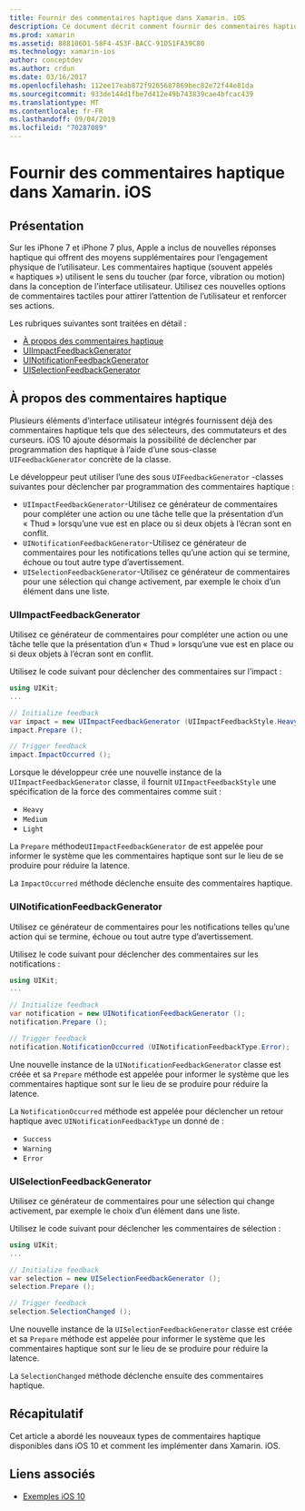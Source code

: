 ```yaml
---
title: Fournir des commentaires haptique dans Xamarin. iOS
description: Ce document décrit comment fournir des commentaires haptique dans une application Xamarin. iOS. Il aborde UIImpactFeedbackGenerator, UINotificationFeedbackGenerator et UISelectionFeedbackGenerator.
ms.prod: xamarin
ms.assetid: 888106D1-58F4-453F-BACC-91D51FA39C80
ms.technology: xamarin-ios
author: conceptdev
ms.author: crdun
ms.date: 03/16/2017
ms.openlocfilehash: 112ee17eab872f9265687869bec82e72f44e81da
ms.sourcegitcommit: 933de144d1fbe7d412e49b743839cae4bfcac439
ms.translationtype: MT
ms.contentlocale: fr-FR
ms.lasthandoff: 09/04/2019
ms.locfileid: "70287089"
---
```

# <a name="providing-haptic-feedback-in-xamarinios"></a>Fournir des commentaires haptique dans Xamarin. iOS

<a name="Overview" />

## <a name="overview"></a>Présentation

Sur les iPhone 7 et iPhone 7 plus, Apple a inclus de nouvelles réponses haptique qui offrent des moyens supplémentaires pour l’engagement physique de l’utilisateur. Les commentaires haptique (souvent appelés « haptiques ») utilisent le sens du toucher (par force, vibration ou motion) dans la conception de l’interface utilisateur. Utilisez ces nouvelles options de commentaires tactiles pour attirer l’attention de l’utilisateur et renforcer ses actions.

Les rubriques suivantes sont traitées en détail :

- [À propos des commentaires haptique](#About-Haptic-Feedback)
- [UIImpactFeedbackGenerator](#UIImpactFeedbackGenerator)
- [UINotificationFeedbackGenerator](#UINotificationFeedbackGenerator)
- [UISelectionFeedbackGenerator](#UISelectionFeedbackGenerator)

<a name="About-Haptic-Feedback" />

## <a name="about-haptic-feedback"></a>À propos des commentaires haptique

Plusieurs éléments d’interface utilisateur intégrés fournissent déjà des commentaires haptique tels que des sélecteurs, des commutateurs et des curseurs. iOS 10 ajoute désormais la possibilité de déclencher par programmation des haptique à l’aide d’une sous-classe `UIFeedbackGenerator` concrète de la classe.

Le développeur peut utiliser l’une des sous `UIFeedbackGenerator` -classes suivantes pour déclencher par programmation des commentaires haptique :

- `UIImpactFeedbackGenerator`-Utilisez ce générateur de commentaires pour compléter une action ou une tâche telle que la présentation d’un « Thud » lorsqu’une vue est en place ou si deux objets à l’écran sont en conflit.
- `UINotificationFeedbackGenerator`-Utilisez ce générateur de commentaires pour les notifications telles qu’une action qui se termine, échoue ou tout autre type d’avertissement.
- `UISelectionFeedbackGenerator`-Utilisez ce générateur de commentaires pour une sélection qui change activement, par exemple le choix d’un élément dans une liste.

<a name="UIImpactFeedbackGenerator" />

### <a name="uiimpactfeedbackgenerator"></a>UIImpactFeedbackGenerator

Utilisez ce générateur de commentaires pour compléter une action ou une tâche telle que la présentation d’un « Thud » lorsqu’une vue est en place ou si deux objets à l’écran sont en conflit.

Utilisez le code suivant pour déclencher des commentaires sur l’impact :

```csharp
using UIKit;
...

// Initialize feedback
var impact = new UIImpactFeedbackGenerator (UIImpactFeedbackStyle.Heavy);
impact.Prepare ();

// Trigger feedback
impact.ImpactOccurred ();
```

Lorsque le développeur crée une nouvelle instance de la `UIImpactFeedbackGenerator` classe, il fournit `UIImpactFeedbackStyle` une spécification de la force des commentaires comme suit :

- `Heavy`
- `Medium`
- `Light`

La `Prepare` méthode`UIImpactFeedbackGenerator` de est appelée pour informer le système que les commentaires haptique sont sur le lieu de se produire pour réduire la latence.

La `ImpactOccurred` méthode déclenche ensuite des commentaires haptique.

<a name="UINotificationFeedbackGenerator" />

### <a name="uinotificationfeedbackgenerator"></a>UINotificationFeedbackGenerator

Utilisez ce générateur de commentaires pour les notifications telles qu’une action qui se termine, échoue ou tout autre type d’avertissement.

Utilisez le code suivant pour déclencher des commentaires sur les notifications :

```csharp
using UIKit;
...

// Initialize feedback
var notification = new UINotificationFeedbackGenerator ();
notification.Prepare ();

// Trigger feedback
notification.NotificationOccurred (UINotificationFeedbackType.Error);
```

Une nouvelle instance de la `UINotificationFeedbackGenerator` classe est créée et sa `Prepare` méthode est appelée pour informer le système que les commentaires haptique sont sur le lieu de se produire pour réduire la latence.

La `NotificationOccurred` méthode est appelée pour déclencher un retour haptique avec `UINotificationFeedbackType` un donné de :

- `Success`
- `Warning`
- `Error`

<a name="UISelectionFeedbackGenerator" />

### <a name="uiselectionfeedbackgenerator"></a>UISelectionFeedbackGenerator

Utilisez ce générateur de commentaires pour une sélection qui change activement, par exemple le choix d’un élément dans une liste.

Utilisez le code suivant pour déclencher les commentaires de sélection :

```csharp
using UIKit;
...

// Initialize feedback
var selection = new UISelectionFeedbackGenerator ();
selection.Prepare ();

// Trigger feedback
selection.SelectionChanged ();
```

Une nouvelle instance de la `UISelectionFeedbackGenerator` classe est créée et sa `Prepare` méthode est appelée pour informer le système que les commentaires haptique sont sur le lieu de se produire pour réduire la latence.

La `SelectionChanged` méthode déclenche ensuite des commentaires haptique.

## <a name="summary"></a>Récapitulatif

Cet article a abordé les nouveaux types de commentaires haptique disponibles dans iOS 10 et comment les implémenter dans Xamarin. iOS.

## <a name="related-links"></a>Liens associés

- [Exemples iOS 10](https://docs.microsoft.com/samples/browse/?products=xamarin&term=Xamarin.iOS+iOS10)
